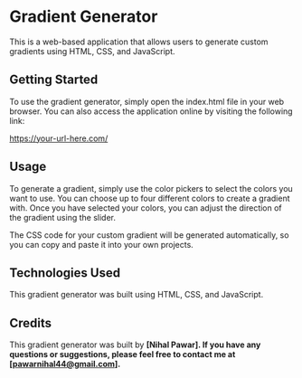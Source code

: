 # Gradient Generator

This is a web-based application that allows users to generate custom gradients using HTML, CSS, and JavaScript.

## Getting Started

To use the gradient generator, simply open the index.html file in your web browser. You can also access the application online by visiting the following link:

https://your-url-here.com/

## Usage

To generate a gradient, simply use the color pickers to select the colors you want to use. You can choose up to four different colors to create a gradient with. Once you have selected your colors, you can adjust the direction of the gradient using the slider.

The CSS code for your custom gradient will be generated automatically, so you can copy and paste it into your own projects.

## Technologies Used

This gradient generator was built using HTML, CSS, and JavaScript.

## Credits

This gradient generator was built by <b>[Nihal Pawar]<b>. If you have any questions or suggestions, please feel free to contact me at [pawarnihal44@gmail.com].
